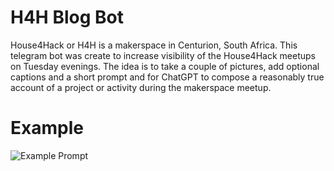 H4H Blog Bot
===

House4Hack or H4H is a makerspace in Centurion, South Africa.  This telegram bot was create to increase visibility of the House4Hack meetups on Tuesday evenings.  The idea is to take a couple of pictures, add optional captions and a short prompt and for ChatGPT to compose a reasonably true account of a project or activity during the makerspace meetup.

Example
===

![Example Prompt](https://raw.githubusercontent.com/house4hack/h4h-blog-bot/main/docs/example.png)

